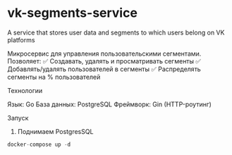 # vk-segments-service
A service that stores user data and segments to which users belong on VK platforms

 Микросервис для управления пользовательскими сегментами. Позволяет:
✅ Создавать, удалять и просматривать сегменты
✅ Добавлять/удалять пользователей в сегменты
✅ Распределять сегменты на % пользователей

Технологии

Язык: Go
База данных: PostgreSQL
Фреймворк: Gin (HTTP-роутинг)

Запуск

1. Поднимаем PostgresSQL
```go
docker-compose up -d  
```
